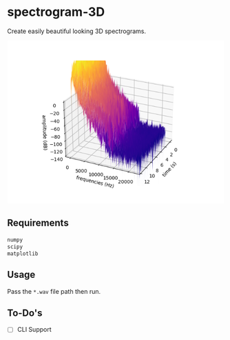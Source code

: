 # spectrogram-3D
Create easily beautiful looking 3D spectrograms.

![](./Figure_1.png)

## Requirements
```
numpy
scipy
matplotlib
```

## Usage
Pass the `*.wav` file path then run.

## To-Do's
- [ ] CLI Support
